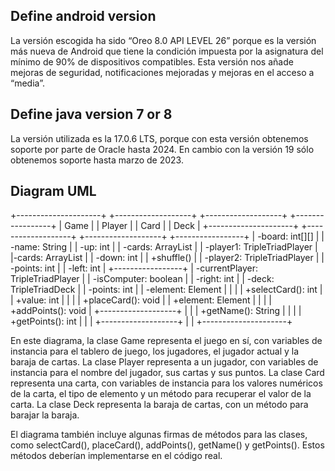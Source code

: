 ## Define android version

La versión escogida ha sido “Oreo 8.0 API LEVEL 26” porque es la versión más nueva de Android que tiene la condición impuesta por la asignatura del mínimo de 90% de dispositivos compatibles.
Esta versión nos añade mejoras de seguridad, notificaciones mejoradas y mejoras en el acceso a “media”.

## Define java version 7 or 8

La versión utilizada es la 17.0.6 LTS, porque con esta versión obtenemos soporte por parte de Oracle hasta 2024. En cambio con la versión 19 sólo
obtenemos soporte hasta marzo de 2023.

## Diagram UML

+---------------------+         +-------------------+         +-------------------+         +-----------------+
| Game                |         | Player            |         | Card              |         | Deck            |
+---------------------+         +-------------------+         +-------------------+         +-----------------+
| -board: int[][]     |         | -name: String     |         | -up: int          |         | -cards: ArrayList<TripleTriadCard> |
| -player1: TripleTriadPlayer |  |-cards: ArrayList<TripleTriadCard> | | -down: int |         | +shuffle()      |
| -player2: TripleTriadPlayer |  | -points: int      |         | -left: int        |         +-----------------+
| -currentPlayer: TripleTriadPlayer | | -isComputer: boolean |  | -right: int       |
| -deck: TripleTriadDeck |      | -points: int      |         | -element: Element | 
|                     |         | +selectCard(): int |         | +value: int       | 
|                     |         | +placeCard(): void |         | +element: Element |
|                     |         | +addPoints(): void |         +-------------------+
|                     |         | +getName(): String |
|                     |         | +getPoints(): int  |
|                     |         +-------------------+
|                     | 
+---------------------+

En este diagrama, la clase Game representa el juego en sí, con variables de instancia para el tablero de juego, los jugadores, el jugador actual y la baraja de cartas. La clase Player representa a un jugador, con variables de instancia para el nombre del jugador, sus cartas y sus puntos. La clase Card representa una carta, con variables de instancia para los valores numéricos de la carta, el tipo de elemento y un método para recuperar el valor de la carta. La clase Deck representa la baraja de cartas, con un método para barajar la baraja.

El diagrama también incluye algunas firmas de métodos para las clases, como selectCard(), placeCard(), addPoints(), getName() y getPoints(). Estos métodos deberían implementarse en el código real.
